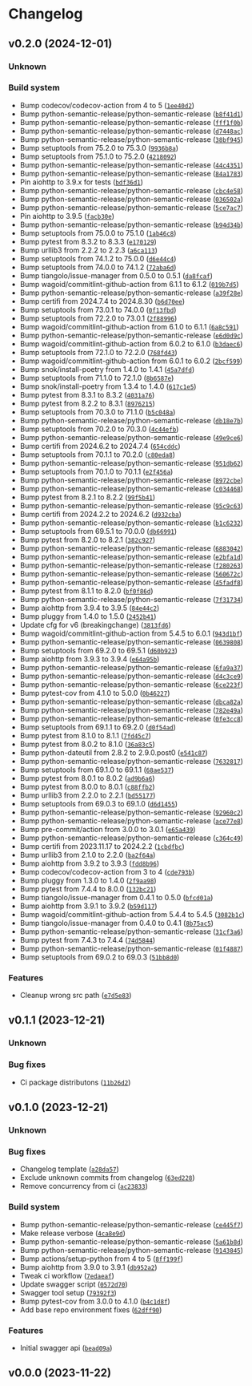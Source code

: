 # Changelog

## v0.2.0 (2024-12-01)

### Unknown

### Build system

- Bump codecov/codecov-action from 4 to 5 ([`1ee40d2`](https://github.com/chemelli74/fitbit-web-api/commit/1ee40d29774d1688449efd8e39fb15668c3c7cc2))
- Bump python-semantic-release/python-semantic-release ([`b8f41d1`](https://github.com/chemelli74/fitbit-web-api/commit/b8f41d13a14d30c82dba57d6ba594ee01a18d536))
- Bump python-semantic-release/python-semantic-release ([`fff1f0b`](https://github.com/chemelli74/fitbit-web-api/commit/fff1f0bbfab6fd6219aa55d5262922541f885a46))
- Bump python-semantic-release/python-semantic-release ([`d7448ac`](https://github.com/chemelli74/fitbit-web-api/commit/d7448aceb4b5528d1abc3df7332c0ebc51a13908))
- Bump python-semantic-release/python-semantic-release ([`38bf945`](https://github.com/chemelli74/fitbit-web-api/commit/38bf94551799d1567a65270dd84e08765a9446f9))
- Bump setuptools from 75.2.0 to 75.3.0 ([`9936b8a`](https://github.com/chemelli74/fitbit-web-api/commit/9936b8a9e6b3875634f8f102654d8161a6064294))
- Bump setuptools from 75.1.0 to 75.2.0 ([`4218092`](https://github.com/chemelli74/fitbit-web-api/commit/421809269afd06f5fd85dc9dad4d68be5a6322ba))
- Bump python-semantic-release/python-semantic-release ([`44c4351`](https://github.com/chemelli74/fitbit-web-api/commit/44c4351ca15da7043d9999782718669375d8489d))
- Bump python-semantic-release/python-semantic-release ([`84a1783`](https://github.com/chemelli74/fitbit-web-api/commit/84a1783b0fd0062eaddb1ac934df6669e08d2e7a))
- Pin aiohttp to 3.9.x for tests ([`bdf36d1`](https://github.com/chemelli74/fitbit-web-api/commit/bdf36d135c3d12281469d38d39cd12ed7b23970e))
- Bump python-semantic-release/python-semantic-release ([`cbc4e58`](https://github.com/chemelli74/fitbit-web-api/commit/cbc4e58527716f7233386dc192589b1958dc0027))
- Bump python-semantic-release/python-semantic-release ([`036502a`](https://github.com/chemelli74/fitbit-web-api/commit/036502abb69105c76cb7f5d26e45786c62b5517d))
- Bump python-semantic-release/python-semantic-release ([`5ce7ac7`](https://github.com/chemelli74/fitbit-web-api/commit/5ce7ac70a325e1e90e022746a3fb86a4b0aa0eaa))
- Pin aiohttp to 3.9.5 ([`facb30e`](https://github.com/chemelli74/fitbit-web-api/commit/facb30ea1bde487959cca2924461dfc3330afeb5))
- Bump python-semantic-release/python-semantic-release ([`b94d34b`](https://github.com/chemelli74/fitbit-web-api/commit/b94d34b678c401481dc8cd73b04bf279081c05f6))
- Bump setuptools from 75.0.0 to 75.1.0 ([`1ab46c8`](https://github.com/chemelli74/fitbit-web-api/commit/1ab46c8411d8edbe2bc7f0630d2d0aa17c016029))
- Bump pytest from 8.3.2 to 8.3.3 ([`e170129`](https://github.com/chemelli74/fitbit-web-api/commit/e170129cbe3ad919db959806e1db90589e8756f8))
- Bump urllib3 from 2.2.2 to 2.2.3 ([`a6ca113`](https://github.com/chemelli74/fitbit-web-api/commit/a6ca11352ff038b0ace534a6271403b650d264fd))
- Bump setuptools from 74.1.2 to 75.0.0 ([`d6e44c4`](https://github.com/chemelli74/fitbit-web-api/commit/d6e44c414bfcb4b61b8aced61d5c65f5064b24bd))
- Bump setuptools from 74.0.0 to 74.1.2 ([`72aba6d`](https://github.com/chemelli74/fitbit-web-api/commit/72aba6d5e087a90d14e97f7f8d373a903a625c27))
- Bump tiangolo/issue-manager from 0.5.0 to 0.5.1 ([`da8fcaf`](https://github.com/chemelli74/fitbit-web-api/commit/da8fcaf8a7ecf5fcb333fd44bc717600b9fd71e2))
- Bump wagoid/commitlint-github-action from 6.1.1 to 6.1.2 ([`019b7d5`](https://github.com/chemelli74/fitbit-web-api/commit/019b7d5e5c3c7ce189a3fa289cb81b67d0b0bf0b))
- Bump python-semantic-release/python-semantic-release ([`a39f28e`](https://github.com/chemelli74/fitbit-web-api/commit/a39f28ee6801b32de75a792c4f049bd9bc502b6b))
- Bump certifi from 2024.7.4 to 2024.8.30 ([`b6d70ee`](https://github.com/chemelli74/fitbit-web-api/commit/b6d70ee92af55a9e7d5c87184a723cc6a33c592b))
- Bump setuptools from 73.0.1 to 74.0.0 ([`0f13fbd`](https://github.com/chemelli74/fitbit-web-api/commit/0f13fbd9147d13d604314cf36abefbec6331faf3))
- Bump setuptools from 72.2.0 to 73.0.1 ([`2f88996`](https://github.com/chemelli74/fitbit-web-api/commit/2f88996dbd93b2ce112a6f76152dcfb45519e08b))
- Bump wagoid/commitlint-github-action from 6.1.0 to 6.1.1 ([`6a8c591`](https://github.com/chemelli74/fitbit-web-api/commit/6a8c5917b6a7a13a60308fecadef7767c2302bcc))
- Bump python-semantic-release/python-semantic-release ([`e6d0d9c`](https://github.com/chemelli74/fitbit-web-api/commit/e6d0d9c29136fe1f7f8c4987e17006240446ece0))
- Bump wagoid/commitlint-github-action from 6.0.2 to 6.1.0 ([`b3daec6`](https://github.com/chemelli74/fitbit-web-api/commit/b3daec6c0d5a7f51a42fe4a88b95780b861e5edb))
- Bump setuptools from 72.1.0 to 72.2.0 ([`768fd43`](https://github.com/chemelli74/fitbit-web-api/commit/768fd43b85c4585ddd33a517f011c947184e6fb1))
- Bump wagoid/commitlint-github-action from 6.0.1 to 6.0.2 ([`2bcf599`](https://github.com/chemelli74/fitbit-web-api/commit/2bcf599dbd7e71cb39b199997a0007feffc87462))
- Bump snok/install-poetry from 1.4.0 to 1.4.1 ([`45a7dfd`](https://github.com/chemelli74/fitbit-web-api/commit/45a7dfd2d487de03bf100bb358f482305f2a0102))
- Bump setuptools from 71.1.0 to 72.1.0 ([`8b6587e`](https://github.com/chemelli74/fitbit-web-api/commit/8b6587e282a5a04823451223badb1c22d42e3807))
- Bump snok/install-poetry from 1.3.4 to 1.4.0 ([`617c1e5`](https://github.com/chemelli74/fitbit-web-api/commit/617c1e52c8a8b67c776861d9cfa15323bd55e07d))
- Bump pytest from 8.3.1 to 8.3.2 ([`4031a76`](https://github.com/chemelli74/fitbit-web-api/commit/4031a76aadc2ea6eb0ae07524a5d9e89e8d69ed6))
- Bump pytest from 8.2.2 to 8.3.1 ([`8976215`](https://github.com/chemelli74/fitbit-web-api/commit/89762159a726cd748bfa502a2b6313956ed5725c))
- Bump setuptools from 70.3.0 to 71.1.0 ([`b5c048a`](https://github.com/chemelli74/fitbit-web-api/commit/b5c048a51f9a9a4116c5cf7c20069b16e7d2fe07))
- Bump python-semantic-release/python-semantic-release ([`db18e7b`](https://github.com/chemelli74/fitbit-web-api/commit/db18e7b6422b1bbd4d0b9bf38e57322b18e967ab))
- Bump setuptools from 70.2.0 to 70.3.0 ([`4c44efb`](https://github.com/chemelli74/fitbit-web-api/commit/4c44efb1618ae1cfa0dd54d149ead0a329978ab8))
- Bump python-semantic-release/python-semantic-release ([`49e9ce6`](https://github.com/chemelli74/fitbit-web-api/commit/49e9ce66a6df87d89a4ecf57f3a0cf4b5428b78e))
- Bump certifi from 2024.6.2 to 2024.7.4 ([`654cddc`](https://github.com/chemelli74/fitbit-web-api/commit/654cddcfe758186acf78c25d70928bc245d8a28a))
- Bump setuptools from 70.1.1 to 70.2.0 ([`c80eda8`](https://github.com/chemelli74/fitbit-web-api/commit/c80eda811b2aa757785bbe8e09cdab7cfdea7ff4))
- Bump python-semantic-release/python-semantic-release ([`951db62`](https://github.com/chemelli74/fitbit-web-api/commit/951db629000e1942cfbf7e9cafc03677539a2792))
- Bump setuptools from 70.1.0 to 70.1.1 ([`e2f456a`](https://github.com/chemelli74/fitbit-web-api/commit/e2f456aa756c3c241ed87a3696cb2aebf70d2ec4))
- Bump python-semantic-release/python-semantic-release ([`8972cbe`](https://github.com/chemelli74/fitbit-web-api/commit/8972cbeb4091b3fc6a3af472522f7436eb7bf47e))
- Bump python-semantic-release/python-semantic-release ([`c034468`](https://github.com/chemelli74/fitbit-web-api/commit/c03446810f3a3b86fa24e78f9dd23d4165ee5f44))
- Bump pytest from 8.2.1 to 8.2.2 ([`99f5b41`](https://github.com/chemelli74/fitbit-web-api/commit/99f5b419f51610eb31d2d311483ae29d57b88e6e))
- Bump python-semantic-release/python-semantic-release ([`95c9c63`](https://github.com/chemelli74/fitbit-web-api/commit/95c9c63c6ad448e17deabf35170de317fc4da4d6))
- Bump certifi from 2024.2.2 to 2024.6.2 ([`d932cba`](https://github.com/chemelli74/fitbit-web-api/commit/d932cba3a68eb71f4f4b4792df0b1e209639435e))
- Bump python-semantic-release/python-semantic-release ([`b1c6232`](https://github.com/chemelli74/fitbit-web-api/commit/b1c6232065673cd83d225c9da310c3c8034def1b))
- Bump setuptools from 69.5.1 to 70.0.0 ([`db66991`](https://github.com/chemelli74/fitbit-web-api/commit/db66991c416be517f6cdcdb547ad65e7b8c1efcf))
- Bump pytest from 8.2.0 to 8.2.1 ([`382c927`](https://github.com/chemelli74/fitbit-web-api/commit/382c927ec87b027116af30ae14be0fea4fbe0b06))
- Bump python-semantic-release/python-semantic-release ([`6883042`](https://github.com/chemelli74/fitbit-web-api/commit/688304218b9aa2a6fb301ed7ef5511438d15dc9f))
- Bump python-semantic-release/python-semantic-release ([`e2bfa1d`](https://github.com/chemelli74/fitbit-web-api/commit/e2bfa1d2db7bf2f6bc27966f875e30f461773fa0))
- Bump python-semantic-release/python-semantic-release ([`f280263`](https://github.com/chemelli74/fitbit-web-api/commit/f280263f4be0670101ad3b1bb01040b59915e4ec))
- Bump python-semantic-release/python-semantic-release ([`560672c`](https://github.com/chemelli74/fitbit-web-api/commit/560672c2852ab13c4340d57619b64c7ff9d68053))
- Bump python-semantic-release/python-semantic-release ([`45fadf8`](https://github.com/chemelli74/fitbit-web-api/commit/45fadf821abe5935c353d0fba5ff5fa9aa822ddf))
- Bump pytest from 8.1.1 to 8.2.0 ([`bf0f86d`](https://github.com/chemelli74/fitbit-web-api/commit/bf0f86dcbe770ae1486cbdd80b4b91ca52ed81c5))
- Bump python-semantic-release/python-semantic-release ([`7f31734`](https://github.com/chemelli74/fitbit-web-api/commit/7f31734e404f8c3f8a2e217cd73082e04ff90a8d))
- Bump aiohttp from 3.9.4 to 3.9.5 ([`84e44c2`](https://github.com/chemelli74/fitbit-web-api/commit/84e44c2f52999671361c0f77957357524c1387bb))
- Bump pluggy from 1.4.0 to 1.5.0 ([`2452b41`](https://github.com/chemelli74/fitbit-web-api/commit/2452b41f69a894a65c429899277e4a03f5821140))
- Update cfg for v6 (breakingchange) ([`3813fd6`](https://github.com/chemelli74/fitbit-web-api/commit/3813fd66cbc6f57deb4b83f650e6f8c5a2e2bb54))
- Bump wagoid/commitlint-github-action from 5.4.5 to 6.0.1 ([`943d1bf`](https://github.com/chemelli74/fitbit-web-api/commit/943d1bf10ecf8b1840499949c854d28cb9b60482))
- Bump python-semantic-release/python-semantic-release ([`0639808`](https://github.com/chemelli74/fitbit-web-api/commit/0639808337d9bb6a841238728b3c9dd12edff8ec))
- Bump setuptools from 69.2.0 to 69.5.1 ([`d60b923`](https://github.com/chemelli74/fitbit-web-api/commit/d60b923bfcdf8ec802b082af20c8702ede9b2884))
- Bump aiohttp from 3.9.3 to 3.9.4 ([`e64a95b`](https://github.com/chemelli74/fitbit-web-api/commit/e64a95be8ee72e9e475218aaa538f4144bb691e8))
- Bump python-semantic-release/python-semantic-release ([`6fa9a37`](https://github.com/chemelli74/fitbit-web-api/commit/6fa9a371ca81a28113a6e48b1a791923698da173))
- Bump python-semantic-release/python-semantic-release ([`d4c3ce9`](https://github.com/chemelli74/fitbit-web-api/commit/d4c3ce97155ee25182f4ce4d801abf93f590735a))
- Bump python-semantic-release/python-semantic-release ([`6ce223f`](https://github.com/chemelli74/fitbit-web-api/commit/6ce223f035edf276503b2cafc72c8444ddce117e))
- Bump pytest-cov from 4.1.0 to 5.0.0 ([`0b46227`](https://github.com/chemelli74/fitbit-web-api/commit/0b46227de3b2551cdf4c3718d641b50f63ee1436))
- Bump python-semantic-release/python-semantic-release ([`dbca82a`](https://github.com/chemelli74/fitbit-web-api/commit/dbca82aac5976b30f16fccf4b0a572dd27ddc3de))
- Bump python-semantic-release/python-semantic-release ([`782e49a`](https://github.com/chemelli74/fitbit-web-api/commit/782e49a7901cb8b3fbdadc18ce21fd24777eed09))
- Bump python-semantic-release/python-semantic-release ([`0fe3cc8`](https://github.com/chemelli74/fitbit-web-api/commit/0fe3cc88e6bc9768de7dd4d54045b8924670853f))
- Bump setuptools from 69.1.1 to 69.2.0 ([`d0f54ad`](https://github.com/chemelli74/fitbit-web-api/commit/d0f54ad40ddb4924f68549a0cafe3c8528881d1f))
- Bump pytest from 8.1.0 to 8.1.1 ([`7fd45c7`](https://github.com/chemelli74/fitbit-web-api/commit/7fd45c7c01a925defe677dd86c5751feb2476644))
- Bump pytest from 8.0.2 to 8.1.0 ([`36a83c5`](https://github.com/chemelli74/fitbit-web-api/commit/36a83c513e13ff64474b4da938fd0cb5f7ca236e))
- Bump python-dateutil from 2.8.2 to 2.9.0.post0 ([`e541c87`](https://github.com/chemelli74/fitbit-web-api/commit/e541c87b88f9730ea68ba31784742c3cb1fdf1b9))
- Bump python-semantic-release/python-semantic-release ([`7632817`](https://github.com/chemelli74/fitbit-web-api/commit/7632817f230a12a8276a6be5bd08912491d5ceb2))
- Bump setuptools from 69.1.0 to 69.1.1 ([`68ae537`](https://github.com/chemelli74/fitbit-web-api/commit/68ae5376b508b1b103998a1b0648de5d5b73a484))
- Bump pytest from 8.0.1 to 8.0.2 ([`ad9b6a6`](https://github.com/chemelli74/fitbit-web-api/commit/ad9b6a6e7b6de19915dbb9dd9aef783d2acdd1e8))
- Bump pytest from 8.0.0 to 8.0.1 ([`c88ffb2`](https://github.com/chemelli74/fitbit-web-api/commit/c88ffb263c541f3274a5b44d0650701c2a18719c))
- Bump urllib3 from 2.2.0 to 2.2.1 ([`bd55177`](https://github.com/chemelli74/fitbit-web-api/commit/bd551778a9f9a1b3a413dacabeb6e25c6db73759))
- Bump setuptools from 69.0.3 to 69.1.0 ([`d6d1455`](https://github.com/chemelli74/fitbit-web-api/commit/d6d1455cb4184f0dd42e92f1eab75d2f290670ad))
- Bump python-semantic-release/python-semantic-release ([`92960c2`](https://github.com/chemelli74/fitbit-web-api/commit/92960c248e5408e196c42390258ffdaa3a801380))
- Bump python-semantic-release/python-semantic-release ([`ace77e8`](https://github.com/chemelli74/fitbit-web-api/commit/ace77e8b41e1083ff19c7945d79866a7fe04272f))
- Bump pre-commit/action from 3.0.0 to 3.0.1 ([`e65a439`](https://github.com/chemelli74/fitbit-web-api/commit/e65a439c83061244c130bbc09dd1e109712d0c79))
- Bump python-semantic-release/python-semantic-release ([`c364c49`](https://github.com/chemelli74/fitbit-web-api/commit/c364c49ede61564a8e5c34c7c0755b6b8414ef35))
- Bump certifi from 2023.11.17 to 2024.2.2 ([`1cbdfbc`](https://github.com/chemelli74/fitbit-web-api/commit/1cbdfbc8356575d398c1a188b516775919e31748))
- Bump urllib3 from 2.1.0 to 2.2.0 ([`ba2f64a`](https://github.com/chemelli74/fitbit-web-api/commit/ba2f64a3dd45d1b6ea5ef89a26843faa34472a8e))
- Bump aiohttp from 3.9.2 to 3.9.3 ([`fdd8b96`](https://github.com/chemelli74/fitbit-web-api/commit/fdd8b967d8fcf143dce57f6c9f72cdee7d33140c))
- Bump codecov/codecov-action from 3 to 4 ([`cde793b`](https://github.com/chemelli74/fitbit-web-api/commit/cde793bdcdd05b9029a9ce0b2fdbd3e7bdf07715))
- Bump pluggy from 1.3.0 to 1.4.0 ([`2f9aa98`](https://github.com/chemelli74/fitbit-web-api/commit/2f9aa98fd1c2d7e97fc9c01f9f0c0cc55e94b4ad))
- Bump pytest from 7.4.4 to 8.0.0 ([`132bc21`](https://github.com/chemelli74/fitbit-web-api/commit/132bc211f8861397377a7e895cd82e5c384ac91c))
- Bump tiangolo/issue-manager from 0.4.1 to 0.5.0 ([`bfcd01a`](https://github.com/chemelli74/fitbit-web-api/commit/bfcd01a97b563f65e1c5b63db03a083a2025d45f))
- Bump aiohttp from 3.9.1 to 3.9.2 ([`b59d117`](https://github.com/chemelli74/fitbit-web-api/commit/b59d117c2d4f7e044e8c5885c30eed4f4eff39db))
- Bump wagoid/commitlint-github-action from 5.4.4 to 5.4.5 ([`3082b1c`](https://github.com/chemelli74/fitbit-web-api/commit/3082b1cfab4c4b8d65294f053376637680197933))
- Bump tiangolo/issue-manager from 0.4.0 to 0.4.1 ([`8b75ac5`](https://github.com/chemelli74/fitbit-web-api/commit/8b75ac572c972684392cc7c90bef3412d8537dc4))
- Bump python-semantic-release/python-semantic-release ([`31cf3a6`](https://github.com/chemelli74/fitbit-web-api/commit/31cf3a6e0109320200445eb874b44ee3e46f1d15))
- Bump pytest from 7.4.3 to 7.4.4 ([`74d5844`](https://github.com/chemelli74/fitbit-web-api/commit/74d5844d4ad0dfada33ff748a311bd702604d712))
- Bump python-semantic-release/python-semantic-release ([`01f4887`](https://github.com/chemelli74/fitbit-web-api/commit/01f48872ecbfeecbbad044574fde088d24afb445))
- Bump setuptools from 69.0.2 to 69.0.3 ([`51bb8d0`](https://github.com/chemelli74/fitbit-web-api/commit/51bb8d03f68623e62cd573f8d1707faa320c3a3d))


### Features

- Cleanup wrong src path ([`e7d5e83`](https://github.com/chemelli74/fitbit-web-api/commit/e7d5e839ac9b82d69379099c705e0f56082bfd6a))


## v0.1.1 (2023-12-21)

### Unknown

### Bug fixes

- Ci package distributons ([`11b26d2`](https://github.com/chemelli74/fitbit-web-api/commit/11b26d2473dd507e9a278360df310aeecd9bafc5))


## v0.1.0 (2023-12-21)

### Unknown

### Bug fixes

- Changelog template ([`a28da57`](https://github.com/chemelli74/fitbit-web-api/commit/a28da574c547140f629ac6d855d80a90a8f4499f))
- Exclude unknown commits from changelog ([`63ed228`](https://github.com/chemelli74/fitbit-web-api/commit/63ed228c6aa2fd765bb03927c6e585708115af7a))
- Remove concurrency from ci ([`ac23833`](https://github.com/chemelli74/fitbit-web-api/commit/ac23833cbaddce9badf1dfc719427e7dbd035223))


### Build system

- Bump python-semantic-release/python-semantic-release ([`ce445f7`](https://github.com/chemelli74/fitbit-web-api/commit/ce445f76ce031a08503f4bd6d17ab418395d6825))
- Make release verbose ([`4ca8e9d`](https://github.com/chemelli74/fitbit-web-api/commit/4ca8e9d841987abe39a48efedbadfbf650305e68))
- Bump python-semantic-release/python-semantic-release ([`5a61b8d`](https://github.com/chemelli74/fitbit-web-api/commit/5a61b8dadac33124ae7680e10d8046467c84476c))
- Bump python-semantic-release/python-semantic-release ([`9143845`](https://github.com/chemelli74/fitbit-web-api/commit/91438453dc9c49fa549e5574ccf9b91f978e67b8))
- Bump actions/setup-python from 4 to 5 ([`8ff199f`](https://github.com/chemelli74/fitbit-web-api/commit/8ff199f53d835873588cf0fc1e920fd1e8ccb49d))
- Bump aiohttp from 3.9.0 to 3.9.1 ([`db952a2`](https://github.com/chemelli74/fitbit-web-api/commit/db952a2af915c0ef4e0a8f8b7c3a06951a0e15b2))
- Tweak ci workflow ([`7edaeaf`](https://github.com/chemelli74/fitbit-web-api/commit/7edaeaf2de8c304afcb1e60d949e2828e92140b0))
- Update swagger script ([`0572d70`](https://github.com/chemelli74/fitbit-web-api/commit/0572d70a0529759e6f4b1a3781bbe4eb20dc77b2))
- Swagger tool setup ([`79392f3`](https://github.com/chemelli74/fitbit-web-api/commit/79392f3b20a6e172e2ffaff166242b81745cd160))
- Bump pytest-cov from 3.0.0 to 4.1.0 ([`b4c1d8f`](https://github.com/chemelli74/fitbit-web-api/commit/b4c1d8fb081ced6ac2203f52b3e799ebf30400c6))
- Add base repo environment fixes ([`62dff90`](https://github.com/chemelli74/fitbit-web-api/commit/62dff90e5cd25fba8f3a866075a04772d8ddd76f))


### Features

- Initial swagger api ([`bead09a`](https://github.com/chemelli74/fitbit-web-api/commit/bead09a35dfbf9772826a7f6b062f6baafa8b0da))


## v0.0.0 (2023-11-22)
